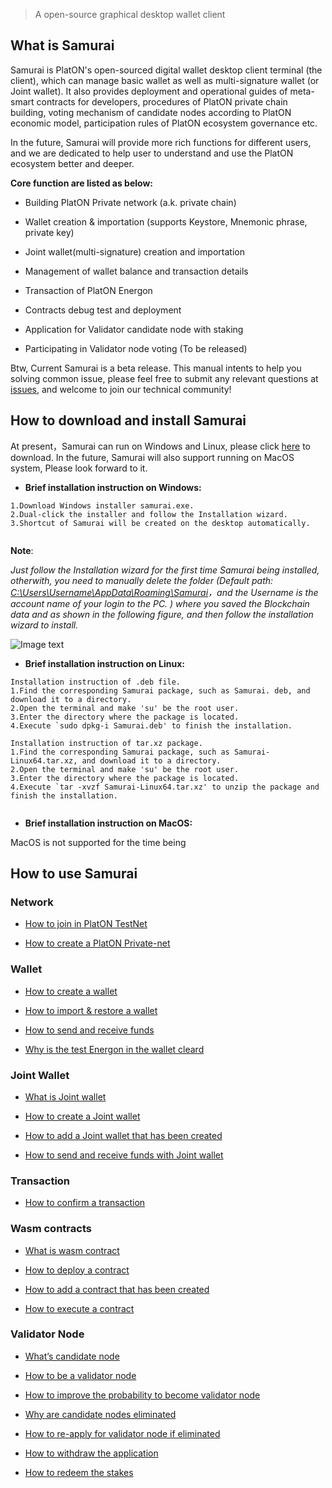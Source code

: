 > A open-source graphical desktop wallet client

## What is Samurai

Samurai is PlatON's open-sourced digital wallet desktop client terminal (the client), which can manage basic wallet as well as multi-signature wallet (or Joint wallet). It also provides deployment and operational guides of meta-smart contracts for developers, procedures of PlatON private chain building, voting mechanism of candidate nodes according to PlatON economic model, participation rules of PlatON ecosystem governance etc.

In the future, Samurai will provide more rich functions for different users, and we are dedicated to help user to understand and use the PlatON ecosystem better and deeper.

**Core function are listed as below:**

- Building PlatON Private network (a.k. private chain)

- Wallet creation & importation (supports Keystore, Mnemonic phrase, private key)

- Joint wallet(multi-signature) creation and importation 

- Management of wallet balance and transaction details

- Transaction of PlatON Energon

- Contracts debug test and deployment

- Application for Validator candidate node with staking

- Participating in Validator node voting (To be released)

Btw, Current Samurai is a beta release. This manual intents to help you solving common issue, please feel free to submit any relevant questions at [issues](https://github.com/PlatONnetwork/wiki/issues),  and welcome to join our technical community!


## How to download and install Samurai

At present，Samurai can run on Windows and Linux, please click [here](https://github.com/PlatONnetwork/Samurai/releases) to download. In the future, Samurai will also support running on MacOS system, Please look forward to it. 

+ **Brief installation instruction on Windows:**


```
1.Download Windows installer samurai.exe.
2.Dual-click the installer and follow the Installation wizard.
3.Shortcut of Samurai will be created on the desktop automatically.


```
**Note**:  

*Just follow the Installation wizard for the first time Samurai being  installed, otherwith,  you need to manually delete the folder (Default path: <u>C:\Users\Username\AppData\Roaming\Samurai</u>，and the Username is the account name of your login to the PC. ) where you saved the Blockchain data and as shown in the following figure, and then follow the installation wizard to install.*

![Image text](image/Keystore_address.png)



+ **Brief installation instruction on Linux:**


```
Installation instruction of .deb file.
1.Find the corresponding Samurai package, such as Samurai. deb, and download it to a directory.
2.Open the terminal and make 'su' be the root user.
3.Enter the directory where the package is located.
4.Execute `sudo dpkg-i Samurai.deb' to finish the installation.

Installation instruction of tar.xz package.
1.Find the corresponding Samurai package, such as Samurai-Linux64.tar.xz, and download it to a directory.
2.Open the terminal and make 'su' be the root user.
3.Enter the directory where the package is located.
4.Execute `tar -xvzf Samurai-Linux64.tar.xz' to unzip the package and finish the installation.


```
+ **Brief installation instruction on MacOS:**

MacOS is not supported for the time being



## How to use Samurai

### Network

- [How to join in PlatON TestNet](en-us/_platon-samurai-EN/_join-in-a-network#join_net)

- [How to create a PlatON Private-net](en-us/_platon-samurai-EN/_join-in-a-network#create_private)

### Wallet

- [How to create a wallet](en-us/_platon-samurai-EN/_general-wallet#create_wallet)

- [How to import & restore a wallet](en-us/_platon-samurai-EN/_general-wallet#import_wallet)

- [How to send and receive funds](en-us/_platon-samurai-EN/_general-wallet#send_recv_atp)

- [Why is the test Energon in the wallet cleard](en-us/_platon-samurai-EN/_general-wallet#why_is_cleard)

### Joint Wallet

- [What is Joint wallet](en-us/_platon-samurai-EN/_joint-wallet#what_is)
- [How to create a Joint wallet](en-us/_platon-samurai-EN/_joint-wallet#how_to_create)

- [How to add a Joint wallet that has been created](en-us/_platon-samurai-EN/_joint-wallet#how_to_add)
- [How to send and receive funds with Joint wallet](en-us/_platon-samurai-EN/_joint-wallet#how_to_use)

### Transaction

- [How to confirm a transaction](en-us/_platon-samurai-EN/_confirm-transactions#comfire_txs)

### Wasm contracts

- [What is wasm contract](en-us/_platon-samurai-EN/_wasm-contracts#what_is_msc)

- [How to deploy a contract](en-us/_platon-samurai-EN/_wasm-contracts#how_to_deploy)

- [How to add a contract that has been created ](en-us/_platon-samurai-EN/_wasm-contracts#how_to_add)

- [How to execute a contract ](en-us/_platon-samurai-EN/_wasm-contracts#how_to_run)
### Validator Node
- [What’s candidate node](en-us/_platon-samurai-EN/_Validator-Node#what_is_CN)

- [How to be a validator node](en-us/_platon-samurai-EN/_Validator-Node#how_to_be_VN)

- [How to improve the probability to become validator node](en-us/_platon-samurai-EN/_Validator-Node#how_to_improve)

- [Why are candidate nodes eliminated](en-us/_platon-samurai-EN/_Validator-Node#why_be_eliminated)

- [How to re-apply for validator node if eliminated](en-us/_platon-samurai-EN/_Validator-Node#how_to_re-apply)

- [How to withdraw the application](en-us/_platon-samurai-EN/_Validator-Node#how_to_withdraw)

- [How to redeem the stakes](en-us/_platon-samurai-EN/_Validator-Node#how_to_redeem_stakes)

